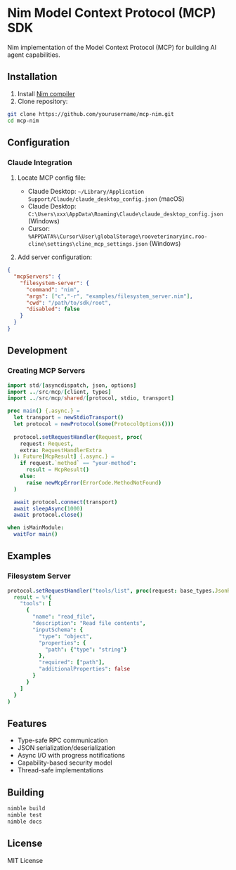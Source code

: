 # Nim Model Context Protocol (MCP) SDK

Nim implementation of the Model Context Protocol (MCP) for building AI agent capabilities.

## Installation

1. Install [Nim compiler](https://nim-lang.org/install.html)
2. Clone repository:
```bash
git clone https://github.com/yourusername/mcp-nim.git
cd mcp-nim
```

## Configuration

### Claude Integration
1. Locate MCP config file:
   - Claude Desktop: `~/Library/Application Support/Claude/claude_desktop_config.json` (macOS)
   - Claude Desktop: `C:\Users\xxx\AppData\Roaming\Claude\claude_desktop_config.json` (Windows)
   - Cursor: `%APPDATA%\Cursor\User\globalStorage\rooveterinaryinc.roo-cline\settings\cline_mcp_settings.json` (Windows)

2. Add server configuration:
```json
{
  "mcpServers": {
    "filesystem-server": {
      "command": "nim",
      "args": ["c","-r", "examples/filesystem_server.nim"],
      "cwd": "/path/to/sdk/root",
      "disabled": false
    }
  }
}
```

## Development

### Creating MCP Servers
```nim
import std/[asyncdispatch, json, options]
import ../src/mcp/[client, types]
import ../src/mcp/shared/[protocol, stdio, transport]

proc main() {.async.} =
  let transport = newStdioTransport()
  let protocol = newProtocol(some(ProtocolOptions()))
  
  protocol.setRequestHandler(Request, proc(
    request: Request,
    extra: RequestHandlerExtra
  ): Future[McpResult] {.async.} =
    if request.`method` == "your-method":
      result = McpResult()
    else:
      raise newMcpError(ErrorCode.MethodNotFound)
  )

  await protocol.connect(transport)
  await sleepAsync(1000)
  await protocol.close()

when isMainModule:
  waitFor main()
```

## Examples

### Filesystem Server
```nim
protocol.setRequestHandler("tools/list", proc(request: base_types.JsonRpcRequest, extra: protocol.RequestHandlerExtra): Future[JsonNode] {.async.} =
  result = %*{
    "tools": [
      {
        "name": "read_file",
        "description": "Read file contents",
        "inputSchema": {
          "type": "object",
          "properties": {
            "path": {"type": "string"}
          },
          "required": ["path"],
          "additionalProperties": false
        }
      }
    ]
  }
)
```

## Features
- Type-safe RPC communication
- JSON serialization/deserialization
- Async I/O with progress notifications
- Capability-based security model
- Thread-safe implementations

## Building
```bash
nimble build
nimble test
nimble docs
```

## License
MIT License
